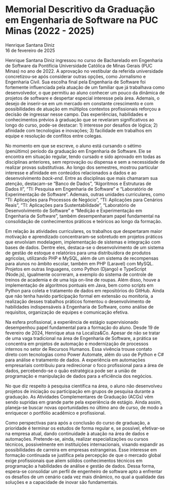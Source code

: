 # Memorial Descritivo da Graduação em Engenharia de Software na PUC Minas (2022 - 2025)

Henrique Santana Diniz  
16 de fevereiro de 2025  

Henrique Santana Diniz ingressou no curso de Bacharelado em Engenharia de Software da Pontifícia Universidade Católica de Minas Gerais (PUC Minas) no ano de 2022. A aprovação no vestibular da referida universidade concretizou-se após considerar outras opções, como Jornalismo e Engenharia Civil. Sua escolha final pela Engenharia de Software foi fortemente influenciada pela atuação de um familiar que já trabalhava como desenvolvedor, o que permitiu ao aluno conhecer um pouco da dinâmica de projetos de software e despertar especial interesse pela área. Ademais, o desejo de inserir-se em um mercado em constante crescimento e com possibilidades de atuação em múltiplos contextos profissionais reforçou a decisão de ingressar nesse campo. Das experiências, habilidades e conhecimentos prévios à graduação que se revelaram significativos ao longo do curso, pode-se destacar: 1) interesse por desafios de lógica; 2) afinidade com tecnologias e inovações; 3) facilidade em trabalhos em equipe e resolução de conflitos entre colegas.

No momento em que se escreve, o aluno está cursando o sétimo (penúltimo) período da graduação em Engenharia de Software. Ele se encontra em situação regular, tendo cursado e sido aprovado em todas as disciplinas anteriores, sem reprovação ou dispensa e sem a necessidade de realizar provas substitutivas. Ao longo dos semestres, mostrou particular interesse e afinidade em conteúdos relacionados a dados e ao desenvolvimento _back-end_. Entre as disciplinas que mais chamaram sua atenção, destacam-se “Banco de Dados”, “Algoritmos e Estruturas de Dados II”, “TI: Pesquisa em Engenharia de Software” e “Laboratório de Experimentação de Software”. Ademais, outras unidades curriculares, como “TI: Aplicações para Processos de Negócio”, “TI: Aplicações para Cenários Reais”, “TI: Aplicações para Sustentabilidade”, “Laboratório de Desenvolvimento de Software” e “Medição e Experimentação em Engenharia de Software”, também desempenharam papel fundamental na consolidação de conhecimentos práticos e teóricos ao longo da formação.

Em relação às atividades curriculares, os trabalhos que despertaram maior motivação e aprendizado concentraram-se sobretudo em projetos práticos que envolviam modelagem, implementação de sistemas e integração com bases de dados. Dentre eles, destaca-se o desenvolvimento de um sistema de gestão de estoque e relatórios para uma distribuidora de produtos agrícolas, utilizando PHP e MySQL, além de um sistema de recompensas para alunos no âmbito escolar, também em PHP (Laravel) com MySQL. Projetos em outras linguagens, como Python (Django) e TypeScript (Node.js), igualmente ocorreram, a exemplo do sistema de controle de treinos de academia e de uma loja on-line de roupas. Além disso, houve a implementação de algoritmos pontuais em Java, bem como scripts em Python para coleta e tratamento de dados em repositórios do GitHub. Ainda que não tenha havido participação formal em extensão ou monitoria, a realização desses trabalhos práticos fomentou o desenvolvimento de habilidades indispensáveis à Engenharia de Software, como análise de requisitos, organização de equipes e comunicação efetiva.

Na esfera profissional, a experiência de estágio supervisionado desempenhou papel fundamental para a formação do aluno. Desde 19 de fevereiro de 2024, Henrique atua na Localiza&Co. Apesar de não se tratar de uma vaga tradicional na área de Engenharia de Software, a prática se concentra em projetos de automação e modernização de processos internos no setor de Recursos Humanos. Essa vivência trouxe contato direto com tecnologias como Power Automate, além do uso de Python e C# para análise e tratamento de dados. A experiência em automações empresariais contribuiu para redirecionar o foco profissional para a área de dados, percebendo-se o quão estratégica pode ser a união de programação e manipulação de dados para a eficiência dos negócios.

No que diz respeito à pesquisa científica na área, o aluno não desenvolveu projetos de iniciação ou participação em grupos de pesquisa durante a graduação. As Atividades Complementares de Graduação (ACGs) vêm sendo supridas em grande parte pela experiência de estágio. Ainda assim, planeja-se buscar novas oportunidades no último ano de curso, de modo a enriquecer o portfólio acadêmico e profissional.

Como perspectivas para após a conclusão do curso de graduação, a prioridade é terminar os estudos de forma regular e, se possível, efetivar-se na empresa atual, dando continuidade à atuação na área de dados e automações. Pretende-se, ainda, realizar especializações ou cursos técnicos, possivelmente em instituições internacionais, visando expandir as possibilidades de carreira em empresas estrangeiras. Esse interesse em formação continuada se justifica pela percepção de que o mercado global exige profissionais que aliem sólidos conhecimentos técnicos em programação a habilidades de análise e gestão de dados. Dessa forma, espera-se consolidar um perfil de engenheiro de software apto a enfrentar os desafios de um cenário cada vez mais dinâmico, no qual a qualidade das soluções e a capacidade de inovar são fundamentais.
